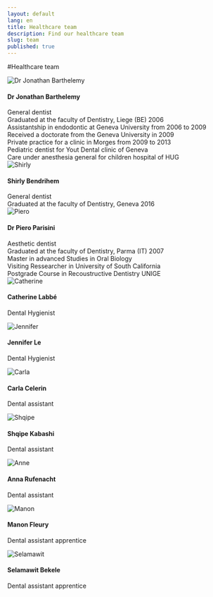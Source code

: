 ```yaml
---
layout: default
lang: en
title: Healthcare team
description: Find our healthcare team
slug: team
published: true
---
```



#Healthcare team

<div class="row team">
  <div class="col-sm-2">
    <img class="media-object" src="/photos/team/dr_barthelemy.jpg" alt="Dr Jonathan Barthelemy">
  </div>
  <div class="col-sm-10">
    <h4 class="media-heading">Dr Jonathan Barthelemy</h4>
    General dentist<br />
    Graduated at the faculty of Dentistry, Liege (BE) 2006<br />
    Assistantship in endodontic at Geneva University from 2006 to 2009<br />
    Received a doctorate from the Geneva University in 2009<br />
    Private practice for a clinic in Morges from 2009 to 2013<br />
    Pediatric dentist for Yout Dental clinic of Geneva<br />
    Care under anesthesia general for children hospital of HUG
  </div>
</div>

<div class="row team">
  <div class="col-sm-2">
    <img src="/photos/team/shirly.jpg" alt="Shirly">
  </div>
  <div class="col-sm-10">
    <h4 class="media-heading">Shirly Bendrihem</h4>
    General dentist<br />
    Graduated at the faculty of Dentistry, Geneva 2016
  </div>
</div>

<div class="row team">
  <div class="col-sm-2">
    <img src="/photos/team/piero.jpg" alt="Piero">
  </div>
  <div class="col-sm-10">
    <h4 class="media-heading">Dr Piero Parisini</h4>
    Aesthetic dentist<br />
    Graduated at the faculty of Dentistry, Parma (IT) 2007<br />
    Master in advanced Studies in Oral Biology<br />
    Visiting Ressearcher in University of South California<br />
    Postgrade Course in Recoustructive Dentistry UNIGE
  </div>
</div>

<div class="row team">
  <div class="col-sm-2">
    <img src="/photos/team/catherine.jpg" alt="Catherine">
  </div>
  <div class="col-sm-10">
    <h4 class="media-heading">Catherine Labbé</h4>
    <p>Dental Hygienist</p>
  </div>
</div>

<div class="row team">
  <div class="col-sm-2">
    <img src="/photos/team/jennifer.jpg" alt="Jennifer">
  </div>
  <div class="col-sm-10">
    <h4 class="media-heading">Jennifer Le</h4>
    <p>Dental Hygienist</p>
  </div>
</div>

<div class="row team">
  <div class="col-sm-2">
    <img src="/photos/team/carla.jpg" alt="Carla">
  </div>
  <div class="col-sm-10">
    <h4 class="media-heading">Carla Celerin</h4>
    <p>Dental assistant</p>
  </div>
</div>

<div class="row team">
  <div class="col-sm-2">
    <img src="/photos/team/shqipe.jpg" alt="Shqipe">
  </div>
  <div class="col-sm-10">
    <h4 class="media-heading">Shqipe Kabashi</h4>
    <p>Dental assistant</p>
  </div>
</div>

<div class="row team">
  <div class="col-sm-2">
    <img src="/photos/team/anna.jpg" alt="Anne">
  </div>
  <div class="col-sm-10">
    <h4 class="media-heading">Anna Rufenacht</h4>
    <p>Dental assistant</p>
  </div>
</div>

<div class="row team">
  <div class="col-sm-2">
    <img src="/photos/team/manon.jpg" alt="Manon">
  </div>
  <div class="col-sm-10">
    <h4 class="media-heading">Manon Fleury</h4>
    <p>Dental assistant apprentice</p>
  </div>
</div>

<div class="row team">
  <div class="col-sm-2">
    <img src="/photos/team/selam.jpg" alt="Selamawit">
  </div>
  <div class="col-sm-10">
    <h4 class="media-heading">Selamawit Bekele</h4>
    <p>Dental assistant apprentice</p>
  </div>
</div>
